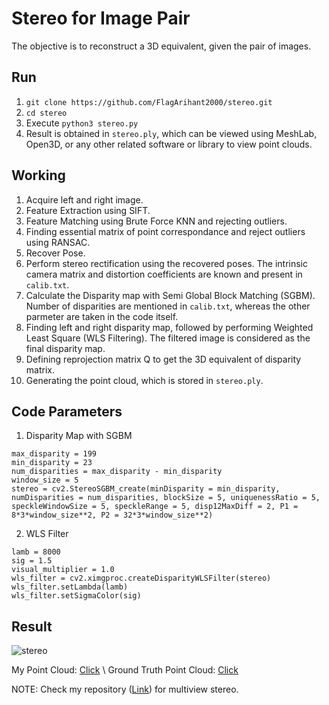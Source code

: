 # Stereo for Image Pair

The objective is to reconstruct a 3D equivalent, given the pair of images.

## Run

1. ```git clone https://github.com/FlagArihant2000/stereo.git```
2. ```cd stereo```
3. Execute ```python3 stereo.py```
4. Result is obtained in ```stereo.ply```, which can be viewed using MeshLab, Open3D, or any other related software or library to view point clouds.

## Working

1. Acquire left and right image.
2. Feature Extraction using SIFT.
3. Feature Matching using Brute Force KNN and rejecting outliers.
4. Finding essential matrix of point correspondance and reject outliers using RANSAC.
5. Recover Pose.
6. Perform stereo rectification using the recovered poses. The intrinsic camera matrix and distortion coefficients are known and present in ```calib.txt```.
7. Calculate the Disparity map with Semi Global Block Matching (SGBM). Number of disparities are mentioned in ```calib.txt```, whereas the other parmeter are taken in the code itself.
8. Finding left and right disparity map, followed by performing Weighted Least Square (WLS Filtering). The filtered image is considered as the final disparity map.
9. Defining reprojection matrix Q to get the 3D equivalent of disparity matrix.
10. Generating the point cloud, which is stored in ```stereo.ply```.

## Code Parameters

1. Disparity Map with SGBM
```
max_disparity = 199
min_disparity = 23
num_disparities = max_disparity - min_disparity
window_size = 5
stereo = cv2.StereoSGBM_create(minDisparity = min_disparity, numDisparities = num_disparities, blockSize = 5, uniquenessRatio = 5, speckleWindowSize = 5, speckleRange = 5, disp12MaxDiff = 2, P1 = 8*3*window_size**2, P2 = 32*3*window_size**2)
```
2. WLS Filter
```
lamb = 8000
sig = 1.5
visual_multiplier = 1.0
wls_filter = cv2.ximgproc.createDisparityWLSFilter(stereo)
wls_filter.setLambda(lamb)
wls_filter.setSigmaColor(sig)
```

## Result
![stereo](https://user-images.githubusercontent.com/45517467/87001892-2a982e80-c1d6-11ea-9f7d-9b4716ce4f38.png)

My Point Cloud: [Click](stereo.ply) \\
Ground Truth Point Cloud: [Click](https://drive.google.com/file/d/1gB1SkUjDp1Rdh9CE5o9vZe9EMabqKp5-/view?usp=sharing)

NOTE: Check my repository ([Link](https://github.com/FlagArihant2000/structure-from-motion)) for multiview stereo.


